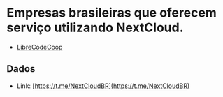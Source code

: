 # Empresas brasileiras que oferecem serviço utilizando NextCloud.

- [LibreCodeCoop](https://librecode.coop/)

## Dados
* Link: [https://t.me/NextCloudBR](https://t.me/NextCloudBR)
